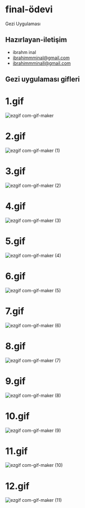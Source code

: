 # final-ödevi
Gezi Uygulaması
## Hazırlayan-iletişim
- ibrahm inal
- ibrahimmminal@gmail.com
- ibrahimmminall@gmail.com
## Gezi uygulaması gifleri
# 1.gif
![ezgif com-gif-maker](https://user-images.githubusercontent.com/33986500/172828298-e7d9c46c-6e27-4d87-b00d-7eab2a262b78.gif)
# 2.gif
![ezgif com-gif-maker (1)](https://user-images.githubusercontent.com/33986500/172828305-20caeb0f-62f8-4050-9cc7-61bcf4b17258.gif)
# 3.gif
![ezgif com-gif-maker (2)](https://user-images.githubusercontent.com/33986500/172828313-8e1d50c6-42b8-46de-9686-f1a7be1e0694.gif)
# 4.gif
![ezgif com-gif-maker (3)](https://user-images.githubusercontent.com/33986500/172828321-bd9c9eb7-c9ea-4829-8d89-88194205a135.gif)
# 5.gif
![ezgif com-gif-maker (4)](https://user-images.githubusercontent.com/33986500/172828331-5378633a-0bdc-4246-b907-364dfa210cc3.gif)
# 6.gif
![ezgif com-gif-maker (5)](https://user-images.githubusercontent.com/33986500/172828338-237f4c2e-8e2e-4e81-910a-c3c166fdce50.gif)
# 7.gif
![ezgif com-gif-maker (6)](https://user-images.githubusercontent.com/33986500/172828357-09086856-4236-4288-a064-1592e440c452.gif)
# 8.gif
![ezgif com-gif-maker (7)](https://user-images.githubusercontent.com/33986500/172828365-8b0fc242-2107-4ccc-bbab-d2cfde661526.gif)
# 9.gif
![ezgif com-gif-maker (8)](https://user-images.githubusercontent.com/33986500/172828368-a63ea880-dbad-43ea-a162-c9215dd358ec.gif)
# 10.gif
![ezgif com-gif-maker (9)](https://user-images.githubusercontent.com/33986500/172828381-4aa5a8b4-2f3a-4466-ad02-f2b1d54f530a.gif)
# 11.gif
![ezgif com-gif-maker (10)](https://user-images.githubusercontent.com/33986500/172828393-71f940ca-4a58-495a-a92b-4a379730c7ce.gif)
# 12.gif
![ezgif com-gif-maker (11)](https://user-images.githubusercontent.com/33986500/172828400-d5079142-e6da-4700-9fd6-a0d8194e5987.gif)



